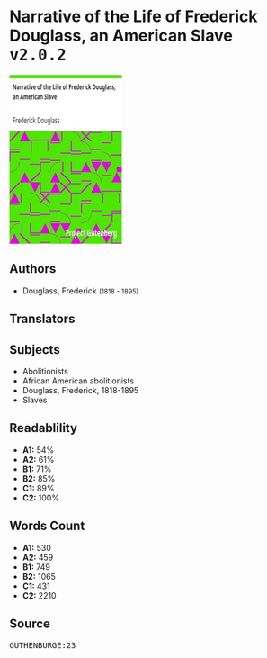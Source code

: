 # Narrative of the Life of Frederick Douglass, an American Slave <kbd>v2.0.2</kbd>

![](./cover.medium.jpg "")

## Authors


 - Douglass, Frederick <small>(1818 - 1895)</small>

## Translators



## Subjects


 - Abolitionists
 - African American abolitionists
 - Douglass, Frederick, 1818-1895
 - Slaves

## Readablility


 - **A1:** 54%
 - **A2:** 61%
 - **B1:** 71%
 - **B2:** 85%
 - **C1:** 89%
 - **C2:** 100%

## Words Count


 - **A1:** 530
 - **A2:** 459
 - **B1:** 749
 - **B2:** 1065
 - **C1:** 431
 - **C2:** 2210

## Source


<kbd>GUTHENBURGE:23</kbd>
